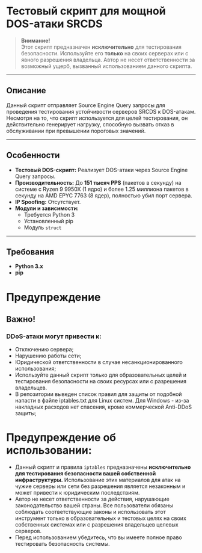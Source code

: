 # Тестовый скрипт для мощной DOS-атаки SRCDS

> **Внимание!**  
> Этот скрипт предназначен **исключительно** для тестирования безопасности. Используйте его **только** на своих серверах или с явного разрешения владельца. Автор не несет ответственности за возможный ущерб, вызванный использованием данного скрипта.

---

## Описание

Данный скрипт отправляет Source Engine Query запросы для проведения тестирования устойчивости серверов SRCDS к DOS-атакам. Несмотря на то, что скрипт используется для целей тестирования, он действительно генерирует нагрузку, способную вызвать отказ в обслуживании при превышении пороговых значений.

---

## Особенности

- **Тестовый DOS-скрипт:** Реализует DOS-атаки через Source Engine Query запросы.
- **Производительность:** До **151 тысяч PPS** (пакетов в секунду) на системе с Ryzen 9 9950X (1 ядро) и более 1.25 миллиона пакетов в секунду на AMD EPYC 7763 (8 ядер), полностью убил порт сервера.
- **IP Spoofing:** Отсутствует.
- **Модули и зависимости:**  
  - Требуется Python 3  
  - Установленный pip  
  - Модуль `struct`

---

## Требования

- **Python 3.x**
- **pip**

# Предупреждение
## Важно!
### DDoS-атаки могут привести к:

- Отключению сервера;
- Нарушению работы сети;
- Юридической ответственности в случае несанкционированного использования;
- Используйте данный скрипт только для образовательных целей и тестирования безопасности на своих ресурсах или с разрешения владельцев.
- В репозитории выведен список правил для защиты от подобной напасти в файле iptables.txt для Linux систем. Для Windows - из-за накладных расходов нет спасения, кроме коммерческой Anti-DDoS защиты;
  
# Предупреждение об использовании:
- Данный скрипт и правила `iptables` предназначены __исключительно для тестирования безопасности вашей собственной инфраструктуры.__ Использование этих материалов для атак на чужие серверы или сети без разрешения является незаконным и может привести к юридическим последствиям.
- Автор не несет ответственности за действия, нарушающие законодательство вашей страны. Все пользователи обязаны соблюдать соответствующие законы и использовать этот инструмент только в образовательных и тестовых целях на своих собственных системах или с разрешения владельцев целевых серверов.
- Перед использованием убедитесь, что вы имеете полное право тестировать безопасность системы.

